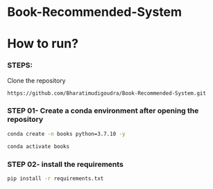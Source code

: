 # Book-Recommended-System

# How to run?
### STEPS:

Clone the repository

```bash
https://github.com/Bharatimudigoudra/Book-Recommended-System.git
```
### STEP 01- Create a conda environment after opening the repository

```bash
conda create -n books python=3.7.10 -y
```

```bash
conda activate books
```


### STEP 02- install the requirements
```bash
pip install -r requirements.txt
```